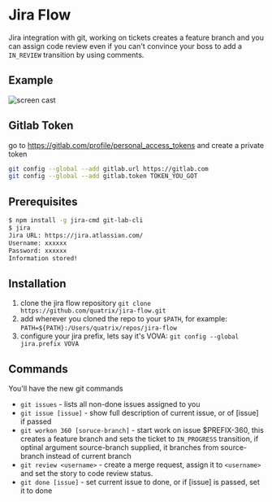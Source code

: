 # Jira Flow 

Jira integration with git, working on tickets creates a feature branch and you can assign code review even if you can't convince your boss to add a ```IN_REVIEW``` transition by using comments.

## Example
![screen cast](http://edisdead.com/out.gif)

## Gitlab Token
go to https://gitlab.com/profile/personal_access_tokens and create a private token

```bash
git config --global --add gitlab.url https://gitlab.com
git config --global --add gitlab.token TOKEN_YOU_GOT
```

## Prerequisites
```bash
$ npm install -g jira-cmd git-lab-cli
$ jira
Jira URL: https://jira.atlassian.com/
Username: xxxxxx
Password: xxxxxx
Information stored!
```

## Installation
1. clone the jira flow repository ```git clone https://github.com/quatrix/jira-flow.git```
1. add wherever you cloned the repo to your ```$PATH```, for example: ```PATH=${PATH}:/Users/quatrix/repos/jira-flow```
1. configure your jira prefix, lets say it's VOVA: ```git config --global jira.prefix VOVA```


## Commands
You'll have the new git commands

* ```git issues``` - lists all non-done issues assigned to you
* ```git issue [issue]``` - show full description of current issue, or of [issue] if passed
* ```git workon 360 [soruce-branch]``` - start work on issue $PREFIX-360, this creates a feature branch and sets the ticket to ```IN_PROGRESS``` transition, if optinal argument source-branch supplied, it branches from source-branch instead of current branch
* ```git review <username>``` - create a merge request, assign it to ```<username>```  and set the story to code review status.
* ```git done [issue]``` - set current issue to done, or if [issue] is passed, set it to done
